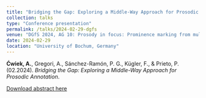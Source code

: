 ```yaml
---
title: "Bridging the Gap: Exploring a Middle-Way Approach for Prosodic Annotation"
collection: talks
type: "Conference presentation"
permalink: /talks/2024-02-29-dgfs
venue: "DGfS 2024, AG 10: Prosody in focus: Prominence marking from multiple perspectives"
date: 2024-02-29
location: "University of Bochum, Germany"
---
```


<b>Ćwiek, A.</b>, Gregori, A., Sánchez-Ramón, P. G., Kügler, F., & Prieto, P. (02.2024). <i>Bridging the Gap: Exploring a Middle-Way Approach for Prosodic Annotation</i>.

[Download abstract here](https://www.dgfs2024.ruhr-uni-bochum.de/dgfs/mam/ag10-cwiek_et_al.pdf)
